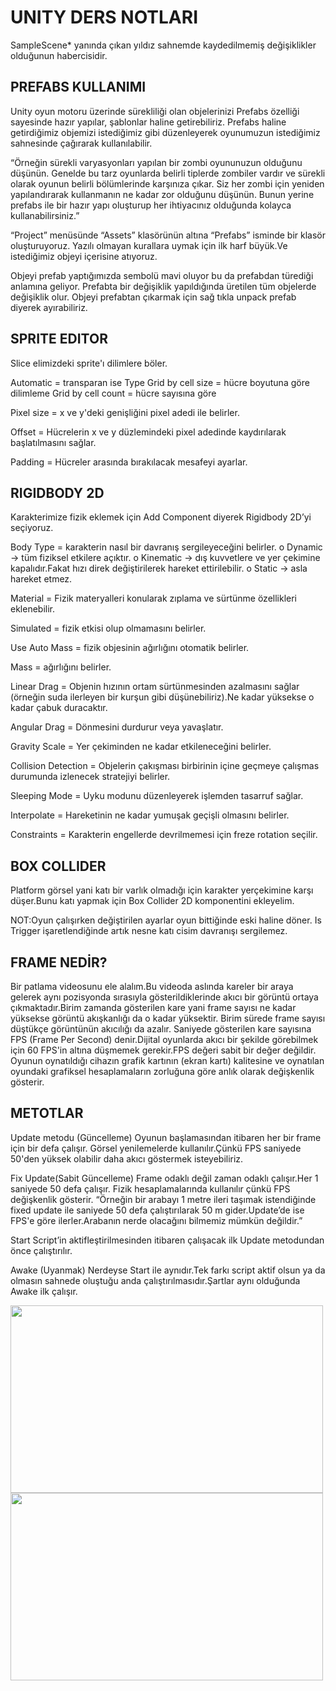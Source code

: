 # UNITY DERS NOTLARI
SampleScene* yanında çıkan yıldız sahnemde kaydedilmemiş değişiklikler olduğunun habercisidir.

## PREFABS KULLANIMI

Unity oyun motoru üzerinde sürekliliği olan objelerinizi Prefabs özelliği sayesinde hazır yapılar, şablonlar haline getirebiliriz. 
Prefabs haline getirdiğimiz objemizi istediğimiz gibi düzenleyerek oyunumuzun istediğimiz sahnesinde çağırarak kullanılabilir.

“Örneğin sürekli varyasyonları yapılan bir zombi oyununuzun olduğunu düşünün. Genelde bu tarz oyunlarda belirli tiplerde zombiler vardır ve sürekli olarak oyunun belirli bölümlerinde karşınıza çıkar. Siz her zombi için yeniden yapılandırarak kullanmanın ne kadar zor olduğunu düşünün. Bunun yerine prefabs ile bir hazır yapı oluşturup her ihtiyacınız olduğunda kolayca kullanabilirsiniz.”

“Project” menüsünde “Assets” klasörünün altına “Prefabs” isminde bir klasör oluşturuyoruz. Yazılı olmayan kurallara uymak için ilk harf büyük.Ve istediğimiz objeyi içerisine atıyoruz.

Objeyi prefab yaptığımızda sembolü mavi oluyor bu da prefabdan türediği anlamına geliyor.
Prefabta bir değişiklik yapıldığında üretilen tüm objelerde değişiklik olur.
Objeyi prefabtan çıkarmak için sağ tıkla unpack prefab diyerek ayırabiliriz.


## SPRITE EDITOR

Slice elimizdeki sprite'ı dilimlere böler.

Automatic = transparan ise
Type			Grid by cell size = hücre boyutuna göre dilimleme
Grid by cell count = hücre sayısına göre

Pixel size = x ve y'deki genişliğini pixel adedi ile belirler.

Offset = Hücrelerin x ve y düzlemindeki pixel adedinde kaydırılarak başlatılmasını sağlar.

Padding = Hücreler arasında bırakılacak mesafeyi ayarlar.


## RIGIDBODY 2D

Karakterimize fizik eklemek için Add Component diyerek Rigidbody 2D’yi seçiyoruz.

Body Type = karakterin nasıl bir davranış sergileyeceğini belirler.
o	Dynamic -> tüm fiziksel etkilere açıktır.
o	Kinematic -> dış kuvvetlere ve yer çekimine kapalıdır.Fakat hızı direk değiştirilerek hareket ettirilebilir.
o	Static -> asla hareket etmez.

Material = Fizik materyalleri konularak zıplama ve sürtünme özellikleri eklenebilir.

Simulated = fizik etkisi olup olmamasını belirler.

Use Auto Mass = fizik objesinin ağırlığını otomatik belirler.

Mass = ağırlığını belirler.

Linear Drag = Objenin hızının ortam sürtünmesinden azalmasını sağlar (örneğin suda ilerleyen bir kurşun gibi düşünebiliriz).Ne kadar yüksekse o kadar çabuk duracaktır.

Angular Drag = Dönmesini durdurur veya yavaşlatır.

Gravity Scale = Yer çekiminden ne kadar etkileneceğini belirler.

Collision Detection = Objelerin çakışması birbirinin içine geçmeye çalışmas durumunda izlenecek stratejiyi belirler.

Sleeping Mode = Uyku modunu düzenleyerek işlemden tasarruf sağlar.

Interpolate = Hareketinin ne kadar yumuşak geçişli olmasını belirler.

Constraints = Karakterin engellerde devrilmemesi için freze rotation seçilir.


## BOX COLLIDER

Platform görsel yani katı bir varlık olmadığı için karakter yerçekimine karşı düşer.Bunu katı yapmak için Box Collider 2D komponentini ekleyelim.

NOT:Oyun çalışırken değiştirilen ayarlar oyun bittiğinde eski haline döner.
Is Trigger işaretlendiğinde artık nesne katı cisim davranışı sergilemez.


## FRAME NEDİR?

Bir patlama videosunu ele alalım.Bu videoda aslında kareler bir araya gelerek aynı pozisyonda sırasıyla gösterildiklerinde akıcı bir görüntü ortaya çıkmaktadır.Birim zamanda gösterilen kare yani frame sayısı ne kadar yüksekse görüntü akışkanlığı da o kadar yüksektir.
Birim sürede frame sayısı düştükçe görüntünün akıcılığı da azalır.
Saniyede gösterilen kare sayısına FPS (Frame Per Second) denir.Dijital oyunlarda akıcı bir şekilde görebilmek için 60 FPS'in altına düşmemek gerekir.FPS değeri sabit bir değer değildir.
Oyunun oynatıldığı cihazın grafik kartının (ekran kartı) kalitesine ve oynatılan oyundaki grafiksel hesaplamaların zorluğuna göre anlık olarak değişkenlik gösterir. 

 
## METOTLAR

Update metodu (Güncelleme)
Oyunun başlamasından itibaren her bir frame için bir defa çalışır.
Görsel yenilemelerde kullanılır.Çünkü FPS saniyede 50'den yüksek olabilir daha akıcı göstermek isteyebiliriz.

Fix Update(Sabit Güncelleme)
Frame odaklı değil zaman odaklı çalışır.Her 1 saniyede 50 defa çalışır.
Fizik hesaplamalarında kullanılır çünkü FPS değişkenlik gösterir.
“Örneğin bir arabayı 1 metre ileri taşımak istendiğinde fixed update ile saniyede 50 defa çalıştırılarak 50 m gider.Update’de ise FPS'e göre ilerler.Arabanın nerde olacağını bilmemiz mümkün değildir.”

Start 
Script’in aktifleştirilmesinden itibaren çalışacak ilk Update metodundan önce çalıştırılır.

Awake (Uyanmak)
Nerdeyse Start ile aynıdır.Tek farkı script aktif olsun ya da olmasın sahnede oluştuğu anda çalıştırılmasıdır.Şartlar aynı olduğunda Awake ilk çalışır.

<div align="left">
<img src="https://github.com/beyzabektas/BTK_Unity_Giris/assets/91256847/abd91db7-5cf3-4e8c-baa5-a231db19da63"  width="500" height="300" />
<img src="https://github.com/beyzabektas/BTK_Unity_Giris/assets/91256847/dd4a26c2-f46b-4446-b51f-df9714c6063f"  width="500" height="300" />
</div>

